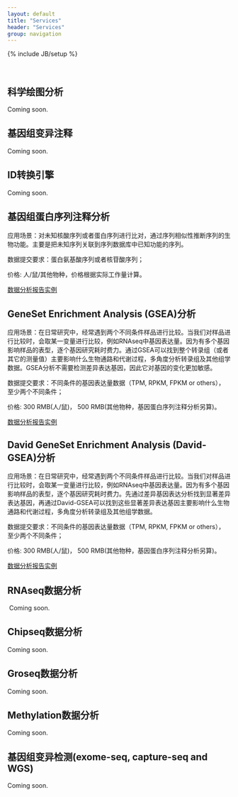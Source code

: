 ```yaml
---
layout: default
title: "Services"
header: "Services"
group: navigation
---
```

{% include JB/setup %}

&nbsp;

## 科学绘图分析

 Coming soon.
  
## 基因组变异注释

 Coming soon.

## ID转换引擎

 Coming soon.
 
## 基因组蛋白序列注释分析

  应用场景：对未知核酸序列或者蛋白序列进行比对，通过序列相似性推断序列的生物功能。主要是把未知序列关联到序列数据库中已知功能的序列。
  
  数据提交要求：蛋白氨基酸序列或者核苷酸序列；
  
  价格: 人/鼠/其他物种，价格根据实际工作量计算。
  
  [数据分析报告实例]()
  
## GeneSet Enrichment Analysis (GSEA)分析

  应用场景：在日常研究中，经常遇到两个不同条件样品进行比较。当我们对样品进行比较时，会取某一变量进行比较，例如RNAseq中基因表达量。因为有多个基因影响样品的表型，逐个基因研究耗时费力。通过GSEA可以找到整个转录组（或者其它的测量值）主要影响什么生物通路和代谢过程，多角度分析转录组及其他组学数据。GSEA分析不需要检测差异表达基因，因此它对基因的变化更加敏感。
  
  数据提交要求：不同条件的基因表达量数据（TPM, RPKM, FPKM or others），至少两个不同条件；
  
  价格: 300 RMB(人/鼠)， 500 RMB(其他物种，基因蛋白序列注释分析另算)。
  
  [数据分析报告实例]()
  
## David GeneSet Enrichment Analysis (David-GSEA)分析

  应用场景：在日常研究中，经常遇到两个不同条件样品进行比较。当我们对样品进行比较时，会取某一变量进行比较，例如RNAseq中基因表达量。因为有多个基因影响样品的表型，逐个基因研究耗时费力。先通过差异基因表达分析找到显著差异表达基因，再通过David-GSEA可以找到这些显著差异表达基因主要影响什么生物通路和代谢过程，多角度分析转录组及其他组学数据。
  
  数据提交要求：不同条件的基因表达量数据（TPM, RPKM, FPKM or others），至少两个不同条件；
  
  价格: 300 RMB(人/鼠)， 500 RMB(其他物种，基因蛋白序列注释分析另算)。
  
  [数据分析报告实例]()
  
## RNAseq数据分析

  Coming soon.
  
## Chipseq数据分析

  Coming soon.
  
## Groseq数据分析

  Coming soon.
  
## Methylation数据分析

 Coming soon.
  
## 基因组变异检测(exome-seq, capture-seq and WGS)

 Coming soon.
 
 
